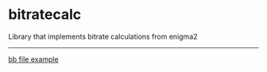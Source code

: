 # bitratecalc
Library that implements bitrate calculations from enigma2

-------
[bb file example](https://github.com/Taapat/vuplus-fulan-openpli-oe-core/blob/master/meta-openpli/recipes-openpli/enigma2-plugins/bitratecalc_git.bb)
